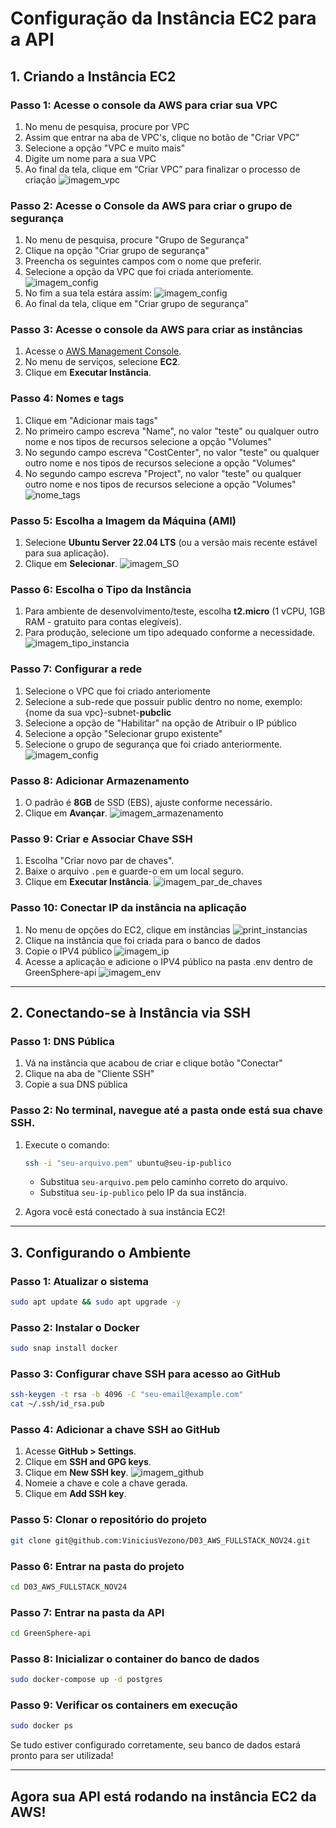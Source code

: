 # Configuração da Instância EC2 para a API

## 1. Criando a Instância EC2

### Passo 1: Acesse o console da AWS para criar sua VPC
1. No menu de pesquisa, procure por VPC
2. Assim que entrar na aba de VPC's, clique no botão de "Criar VPC"
3. Selecione a opção "VPC e muito mais"
4. Digite um nome para a sua VPC
5. Ao final da tela, clique em “Criar VPC” para finalizar o processo de criação
![imagem_vpc](./imagens/vpc.png)

### Passo 2: Acesse o Console da AWS para criar o grupo de segurança
1. No menu de pesquisa, procure "Grupo de Segurança"
2. Clique na opção "Criar grupo de segurança"
3. Preencha os seguintes campos com o nome que preferir. 
4. Selecione a opção da VPC que foi criada anteriomente.
![imagem_config](./imagens/print8_s3.png)
5. No fim a sua tela estára assim:
![imagem_config](./imagens/print10_s3.png)
6. Ao final da tela, clique em "Criar grupo de segurança"

### Passo 3: Acesse o console da AWS para criar as instâncias
1. Acesse o [AWS Management Console](https://aws.amazon.com/console/).
2. No menu de serviços, selecione **EC2**.
3. Clique em **Executar Instância**.

### Passo 4: Nomes e tags 
1. Clique em "Adicionar mais tags"
2. No primeiro campo escreva "Name", no valor "teste" ou qualquer outro nome e nos tipos de recursos selecione a opção "Volumes"
3. No segundo campo escreva "CostCenter", no valor "teste" ou qualquer outro nome e nos tipos de recursos selecione a opção "Volumes"
4. No segundo campo escreva "Project", no valor "teste" ou qualquer outro nome e nos tipos de recursos selecione a opção "Volumes"
![nome_tags](./imagens/nome_tages.png)

### Passo 5: Escolha a Imagem da Máquina (AMI)

1. Selecione **Ubuntu Server 22.04 LTS** (ou a versão mais recente estável para sua aplicação).
2. Clique em **Selecionar**.
![imagem_SO](./imagens/SO_maquina_virtual.png)

### Passo 6: Escolha o Tipo da Instância

1. Para ambiente de desenvolvimento/teste, escolha **t2.micro** (1 vCPU, 1GB RAM - gratuito para contas elegíveis).
2. Para produção, selecione um tipo adequado conforme a necessidade.
![imagem_tipo_instancia](./imagens/tipo_instancia.png)

### Passo 7: Configurar a rede 
1. Selecione o VPC que foi criado anteriomente  
2. Selecione a sub-rede que possuir public dentro no nome, exemplo: {nome da sua vpc}-subnet-**pubclic**
3. Selecione a opção de "Habilitar" na opção de Atribuir o IP público
4. Selecione a opção  "Selecionar grupo existente"
5. Selecione o grupo de segurança que foi criado anteriormente.
![imagem_config](./imagens/print11_S3.png)

### Passo 8: Adicionar Armazenamento

1. O padrão é **8GB** de SSD (EBS), ajuste conforme necessário.
2. Clique em **Avançar**.
![imagem_armazenamento](./imagens/armazenamento.png)


### Passo 9: Criar e Associar Chave SSH

1. Escolha "Criar novo par de chaves".
2. Baixe o arquivo `.pem` e guarde-o em um local seguro.
3. Clique em **Executar Instância**.
![imagem_par_de_chaves](./imagens/criar_par_chave.png)

### Passo 10: Conectar IP da instância na aplicação
1. No menu de opções do EC2, clique em instâncias 
![print_instancias](./imagens/print_instancias.png)
2. Clique na instância que foi criada para o banco de dados
3. Copie o IPV4 público 
![imagem_ip](./imagens/print_ippublico.png)
4. Acesse a aplicação e adicione o IPV4 público na pasta .env dentro de GreenSphere-api
![imagem_env](./imagens/env_arquivo.png)

---

## 2. Conectando-se à Instância via SSH

### Passo 1: DNS Pública 
1. Vá na instância que acabou de criar e clique botão "Conectar"
2. Clique na aba de "Cliente SSH"
3. Copie a sua DNS pública

### Passo 2: No terminal, navegue até a pasta onde está sua chave SSH.

1. Execute o comando:
   
   ```sh
   ssh -i "seu-arquivo.pem" ubuntu@seu-ip-publico
   ```
   
   - Substitua `seu-arquivo.pem` pelo caminho correto do arquivo.
   - Substitua `seu-ip-publico` pelo IP da sua instância.
   
2. Agora você está conectado à sua instância EC2!

---

## 3. Configurando o Ambiente

### Passo 1: Atualizar o sistema
   ```sh
   sudo apt update && sudo apt upgrade -y
   ```

### Passo 2: Instalar o Docker
   ```sh
   sudo snap install docker
   ```

### Passo 3: Configurar chave SSH para acesso ao GitHub
   ```sh
   ssh-keygen -t rsa -b 4096 -C "seu-email@example.com"
   cat ~/.ssh/id_rsa.pub
   ```

### Passo 4: Adicionar a chave SSH ao GitHub
1. Acesse **GitHub > Settings**.
2. Clique em **SSH and GPG keys**.
3. Clique em **New SSH key**.
![imagem_github](./imagens/git_ssh.png)
4. Nomeie a chave e cole a chave gerada.
5. Clique em **Add SSH key**.


### Passo 5: Clonar o repositório do projeto
   ```sh
   git clone git@github.com:ViniciusVezono/D03_AWS_FULLSTACK_NOV24.git
   ```

### Passo 6: Entrar na pasta do projeto
   ```sh
   cd D03_AWS_FULLSTACK_NOV24
   ```

### Passo 7: Entrar na pasta da API
   ```sh
   cd GreenSphere-api
   ```

### Passo 8: Inicializar o container do banco de dados
   ```sh
   sudo docker-compose up -d postgres
   ```

### Passo 9: Verificar os containers em execução
   ```sh
   sudo docker ps
   ```

Se tudo estiver configurado corretamente, seu banco de dados estará pronto para ser utilizada!

---

## Agora sua API está rodando na instância EC2 da AWS!

